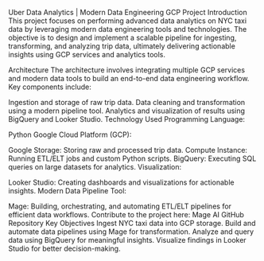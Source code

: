 Uber Data Analytics | Modern Data Engineering GCP Project
Introduction
This project focuses on performing advanced data analytics on NYC taxi data by leveraging modern data engineering tools and technologies. The objective is to design and implement a scalable pipeline for ingesting, transforming, and analyzing trip data, ultimately delivering actionable insights using GCP services and analytics tools.

Architecture
The architecture involves integrating multiple GCP services and modern data tools to build an end-to-end data engineering workflow. Key components include:

Ingestion and storage of raw trip data.
Data cleaning and transformation using a modern pipeline tool.
Analytics and visualization of results using BigQuery and Looker Studio.
Technology Used
Programming Language:

Python
Google Cloud Platform (GCP):

Google Storage: Storing raw and processed trip data.
Compute Instance: Running ETL/ELT jobs and custom Python scripts.
BigQuery: Executing SQL queries on large datasets for analytics.
Visualization:

Looker Studio: Creating dashboards and visualizations for actionable insights.
Modern Data Pipeline Tool:

Mage: Building, orchestrating, and automating ETL/ELT pipelines for efficient data workflows.
Contribute to the project here: Mage AI GitHub Repository
Key Objectives
Ingest NYC taxi data into GCP storage.
Build and automate data pipelines using Mage for transformation.
Analyze and query data using BigQuery for meaningful insights.
Visualize findings in Looker Studio for better decision-making.
